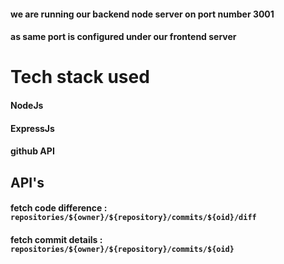 #### we are running our  backend node server on port number 3001
#### as same port is configured under our frontend server

# Tech stack used
#### NodeJs
#### ExpressJs
#### github API


## API's

#### fetch code difference : `repositories/${owner}/${repository}/commits/${oid}/diff`
#### fetch commit details : `repositories/${owner}/${repository}/commits/${oid}`
